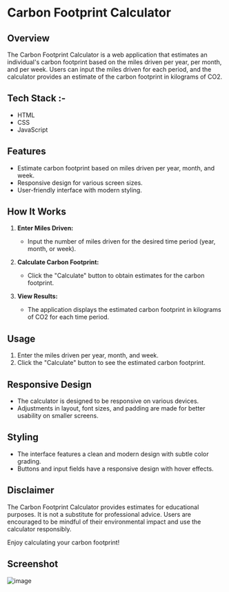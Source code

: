 # Carbon Footprint Calculator

## Overview

The Carbon Footprint Calculator is a web application that estimates an individual's carbon footprint based on the miles driven per year, per month, and per week. Users can input the miles driven for each period, and the calculator provides an estimate of the carbon footprint in kilograms of CO2.

## Tech Stack :-

- HTML
- CSS
- JavaScript

## Features

- Estimate carbon footprint based on miles driven per year, month, and week.
- Responsive design for various screen sizes.
- User-friendly interface with modern styling.

## How It Works

1. **Enter Miles Driven:**
   - Input the number of miles driven for the desired time period (year, month, or week).

2. **Calculate Carbon Footprint:**
   - Click the "Calculate" button to obtain estimates for the carbon footprint.

3. **View Results:**
   - The application displays the estimated carbon footprint in kilograms of CO2 for each time period.

## Usage

1. Enter the miles driven per year, month, and week.
2. Click the "Calculate" button to see the estimated carbon footprint.

## Responsive Design

- The calculator is designed to be responsive on various devices.
- Adjustments in layout, font sizes, and padding are made for better usability on smaller screens.

## Styling

- The interface features a clean and modern design with subtle color grading.
- Buttons and input fields have a responsive design with hover effects.

## Disclaimer

The Carbon Footprint Calculator provides estimates for educational purposes. It is not a substitute for professional advice. Users are encouraged to be mindful of their environmental impact and use the calculator responsibly.

Enjoy calculating your carbon footprint!

## Screenshot 

![image](https://github.com/Rakesh9100/CalcDiverse/assets/142514166/1dcf17fc-fe45-4264-866f-9fb42d0454b6)
